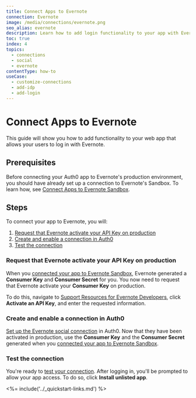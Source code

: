 ```yaml
---
title: Connect Apps to Evernote
connection: Evernote
image: /media/connections/evernote.png
seo_alias: evernote
description: Learn how to add login functionality to your app with Evernote. You will need to generate keys, copy these into your Auth0 settings, and enable the connection.
toc: true
index: 4
topics:
  - connections
  - social
  - evernote
contentType: how-to
useCase:
  - customize-connections
  - add-idp
  - add-login
---
```


# Connect Apps to Evernote

This guide will show you how to add functionality to your web app that allows your users to log in with Evernote.

## Prerequisites

Before connecting your Auth0 app to Evernote's production environment, you should have already set up a connection to Evernote's Sandbox. To learn how, see [Connect Apps to Evernote Sandbox](/connections/social/evernote-sandbox).

## Steps

To connect your app to Evernote, you will:

1. [Request that Evernote activate your API Key on production](#request-that-evernote-activate-your-api-key-on-production)
2. [Create and enable a connection in Auth0](#create-and-enable-a-connection-in-auth0)
3. [Test the connection](#test-the-connection)

### Request that Evernote activate your API Key on production

When you [connected your app to Evernote Sandbox](/connections/social/evernote-sandbox), Evernote generated a **Consumer Key** and **Consumer Secret** for you. You now need to request that Evernote activate your **Consumer Key** on production.

To do this, navigate to [Support Resources for Evernote Developers](https://dev.evernote.com/support/), click **Activate an API Key**, and enter the requested information.

### Create and enable a connection in Auth0

[Set up the Evernote social connection](/dashboard/guides/connections/set-up-connections-social) in Auth0. Now that they have been activated in production, use the **Consumer Key** and the **Consumer Secret** generated when you [connected your app to Evernote Sandbox](/connections/social/evernote-sandbox).

### Test the connection

You're ready to [test your connection](/dashboard/guides/connections/test-connections-social). After logging in, you'll be prompted to allow your app access. To do so, click **Install unlisted app**.

<%= include('../_quickstart-links.md') %>
